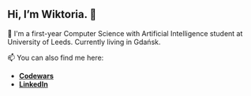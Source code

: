 ## Hi, I’m Wiktoria. 👋

👋 I'm a first-year Computer Science with Artificial Intelligence student at University of Leeds. Currently living in Gdańsk. <br>


📫 You can also find me here: <br>
- **[Codewars](https://www.codewars.com/users/eskapistka)** <br>
- **[LinkedIn](https://www.linkedin.com/in/wiktoria-kowal)**

